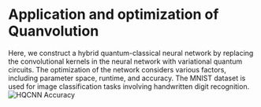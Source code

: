 # Application and optimization of Quanvolution
Here, we construct a hybrid quantum-classical neural network by replacing the convolutional kernels in the neural network with variational quantum circuits. The optimization of the network considers various factors, including parameter space, runtime, and accuracy. The MNIST dataset is used for image classification tasks involving handwritten digit recognition.
![HQCNN Accuracy](https://github.com/ArkZeroOne01/Qpanda-Quantum-machine-learning/assets/114424892/ecdd1c5c-1193-4df3-99db-af61c040c5a2)
